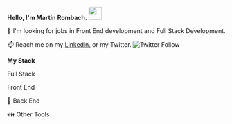 **Hello, I'm Martin Rombach.** <img src="https://raw.githubusercontent.com/MartinHeinz/MartinHeinz/master/wave.gif" width="30px">

👀 I'm looking for jobs in Front End development and Full Stack Development.

📫 Reach me on my <a href="https://www.linkedin.com/in/martin-rombach-0a67b266/">Linkedin.</a> or my Twitter. <img alt="Twitter Follow" src="https://img.shields.io/twitter/follow/MartinRombach88?style=social">

**My Stack** 

Full Stack

 Front End 

🧰 Back End

👪 Other Tools



<!---
martinrombach88/martinrombach88 is a ✨ special ✨ repository because its `README.md` (this file) appears on your GitHub profile.
You can click the Preview link to take a look at your changes.
--->
